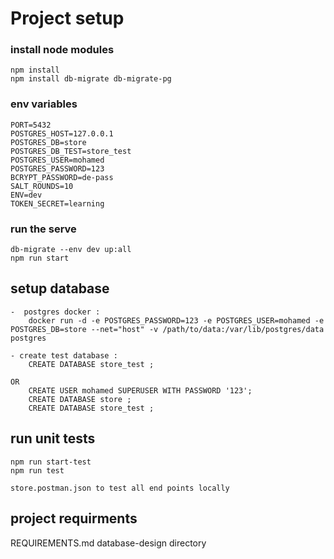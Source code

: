 # Project setup 
### install node modules 
    npm install 
    npm install db-migrate db-migrate-pg 

### env variables 
    PORT=5432
    POSTGRES_HOST=127.0.0.1
    POSTGRES_DB=store
    POSTGRES_DB_TEST=store_test
    POSTGRES_USER=mohamed
    POSTGRES_PASSWORD=123
    BCRYPT_PASSWORD=de-pass
    SALT_ROUNDS=10
    ENV=dev
    TOKEN_SECRET=learning 


### run the serve
    db-migrate --env dev up:all
    npm run start



## setup database
    -  postgres docker :
        docker run -d -e POSTGRES_PASSWORD=123 -e POSTGRES_USER=mohamed -e POSTGRES_DB=store --net="host" -v /path/to/data:/var/lib/postgres/data postgres    
     
    - create test database :
        CREATE DATABASE store_test ;

    OR         
        CREATE USER mohamed SUPERUSER WITH PASSWORD '123';                   
        CREATE DATABASE store ;
        CREATE DATABASE store_test ;


## run unit tests
    npm run start-test
    npm run test

    store.postman.json to test all end points locally

## project requirments 
REQUIREMENTS.md 
database-design directory